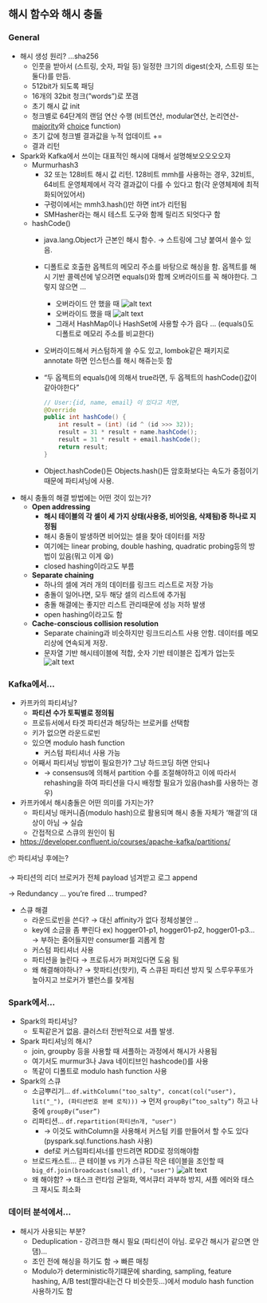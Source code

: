 ## **해시 함수와 해시 충돌**

### General

- 해시 생성 원리? …sha256
    - 인풋을 받아서 (스트링, 숫자, 파일 등) 일정한 크기의 digest(숫자, 스트링 또는 둘다)를 만듬.
    - 512bit가 되도록 패딩
    - 16개의 32bit 청크(”words”)로 쪼갬
    - 초기 해시 값 init
    - 청크별로 64단계의 랜덤 연산 수행 (비트연산, modular연산, 논리연산-[majority](https://en.wikipedia.org/wiki/Majority_function)와 [choice](https://en.wikipedia.org/wiki/Choice_function) function)
    - 초기 값에 청크별 결과값을 누적 업데이트 +=
    - 결과 리턴
- Spark와 Kafka에서 쓰이는 대표적인 해시에 대해서 설명해보오오오오쟈
    - Murmurhash3
        - 32 또는 128비트 해시 값 리턴. 128비트 mmh를 사용하는 경우, 32비트, 64비트 운영체제에서 각각 결과값이 다를 수 있다고 함(각 운영체제에 최적화되어있어서)
        - 구렁이에서는 mmh3.hash(<value>)만 하면 int가 리턴됨
        - SMHasher라는 해시 테스트 도구와 함께 릴리즈 되엇다구 함
    - hashCode()
        - java.lang.Object가 근본인 해시 함수. → 스트링에 그냥 붙여서 쓸수 있음.
        - 디폴트로 호출한 옵젝트의 메모리 주소를 바탕으로 해싱을 함. 옵젝트를 해시 기반 콜렉션에 넣으려면 equals()와 함께 오버라이드를 꼭 해야한다. 그렇지 않으면 …
            - 오버라이드 안 했을 때
            ![alt text](image.png)
            - 오버라이드 했을 때
            ![alt text](image-1.png)
            - 그래서 HashMap이나 HashSet에 사용할 수가 읍다 … (equals()도 디폴트로 메모리 주소를 비교한다)
        - 오버라이드해서 커스텀하게 쓸 수도 있고, lombok같은 패키지로 annotate 하면 인스턴스를 해시 해쥬는듯 함
        - “두 옵젝트의 equals()에 의해서 true라면, 두 옵젝트의 hashCode()값이 같아야한다”
            
            ```java
            // User:{id, name, email} 이 있다고 치면,
            @Override
            public int hashCode() {
                int result = (int) (id ^ (id >>> 32));
                result = 31 * result + name.hashCode();
                result = 31 * result + email.hashCode();
                return result;
            }
            
            ```
            
        - Object.hashCode()든 Objects.hash()든 암호화보다는 속도가 중점이기 때문에 파티셔닝에 사용.
- 해시 충돌의 해결 방법에는 어떤 것이 있는가?
    - **Open addressing**
        - **해시 테이블의 각 셀이 세 가지 상태(사용중, 비어잇음, 삭제됨)중 하나로 지정됨**
        - 해시 충돌이 발생하면 비어있는 셀을 찾아 데이터를 저장
        - 여기에는 linear probing, double hashing, quadratic probing등의 방법이 있음(뭐고 이게 😫)
        - closed hashing이라고도 부름
    - **Separate chaining**
        - 하나의 셀에 겨러 개의 데이터를 링크드 리스트로 저장 가능
        - 충돌이 일어나면, 모두 해당 셀의 리스트에 추가됨
        - 충돌 해결에는 좋지만 리스트 관리때문에 성능 저하 발생
        - open hashing이라고도 함
    - **Cache-conscious collision resolution**
        - Separate chaining과 비슷하지만 링크드리스트 사용 안함. 데이터를 메모리상에 연속되게 저장.
        - 문자열 기반 해시테이블에 적합, 숫자 기반 테이블은 집계가 업는듯
        ![alt text](image-2.png)

### Kafka에서…

- 카프카의 파티셔닝?
    - **파티션 수가 토픽별로 정의됨**
    - 프로듀서에서 타겟 파티션과 해당하는 브로커를 선택함
    - 키가 없으면 라운드로빈
    - 있으면 modulo hash function
        - 커스텀 파티셔너 사용 가능
    - 어째서 파티셔닝 방법이 필요한가? 그냥 하드코딩 하면 안되나
        - → consensus에 의해서 partition 수를 조절해야하고 이에 따라서 rehashing을 하여 파티션을 다시 배정할 필요가 있음(hash를 사용하는 경우)
- 카프카에서 해시충돌은 어떤 의미를 가지는가?
    - 파티셔닝 매커니즘(modulo hash)으로 활용되며 해시 충돌 자체가 ‘해결’의 대상이 아님 → 실습
    - 간접적으로 스큐의 원인이 됨
- https://developer.confluent.io/courses/apache-kafka/partitions/

📦 파티셔닝 후에는?

→ 파티션의 리더 브로커가 전체 payload 넘겨받고 로그 append

→ Redundancy … you’re fired … trumped?

- 스큐 해결
    - 라운드로빈을 쓴다? → 대신 affinity가 없다 정체성불안 ..
    - key에 소금을 좀 뿌린다 ex) hogger01-p1, hogger01-p2, hogger01-p3… → 부하는 줄어들지만 consumer를 괴롭게 함
    - 커스텀 파티셔너 사용
    - 파티션을 늘린다 → 프로듀서가 퍼져있다면 도움 됨
    - 왜 해결해야하나? → 핫파티션(핫키), 즉 스큐된 파티션 방지 및 스루우푸또가 높아지고 브로커가 밸런스를 찾게됨

### Spark에서…

- Spark의 파티셔닝?
    - 토픽같은거 없음. 클러스터 전반적으로 셔플 발생.
- Spark 파티셔닝의 해시?
    - join, groupby 등을 사용할 때 셔플하는 과정에서 해시가 사용됨
    - 여기서도 murmur3나 Java 네이티브인 hashcode()를 사용
    - 똑같이 디폴트로 modulo hash function 사용
- Spark의 스큐
    - 소금뿌리기… `df.withColumn("too_salty", concat(col("user"), lit("_"), (파티션번호 분배 로직)))` → 먼저 `groupBy(”too_salty”)` 하고 나중에 `groupBy(”user”)`
    - 리파티션… `df.repartition(파티션n개, "user")`
        - → 이것도 withColumn을 사용해서 커스텀 키를 만들어서 할 수도 있다 (pyspark.sql.functions.hash 사용)
        - def로 커스텀파티셔너를 만드려면 RDD로 정의해야함
    - 브로드캐스트… 큰 테이블 vs 키가 스큐된 작은 테이블을 조인할 때 `big_df.join(broadcast(small_df), "user")`
    ![alt text](image-3.png)
    - 왜 해야함? → 태스크 런타임 균일화, 엑서큐터 과부하 방지, 셔플 에러와 태스크 재시도 최소화

### 데이터 분석에서…

- 해시가 사용되는 부분?
    - Deduplication - 강려크한 해시 필요 (파티션이 아님. 로우간 해시가 같으면 안댐)…
    - 조인 전에 해싱을 하기도 함 → 빠른 매칭
    - Modulo가 deterministic하기떄문에 sharding, sampling, feature hashing, A/B test(짤라내는건 다 비슷한듯…)에서 modulo hash function 사용하기도 함